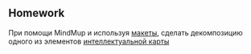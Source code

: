 ##  Homework

При помощи MindMup и используя [макеты](https://xd.adobe.com/view/41244d9d-416f-4119-a793-1452865efd30/), сделать декомпозицию одного из элементов [интеллектуальной карты](https://drive.google.com/file/d/10FzkmCIgUCTGMg3D6KYlfIh0CqLND0zN/view?usp=drive_link)